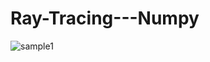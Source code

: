 # Ray-Tracing---Numpy
![sample1](https://user-images.githubusercontent.com/55868333/130914791-63f7853f-5cd0-4989-8c34-92cb8b591b2a.jpg)
